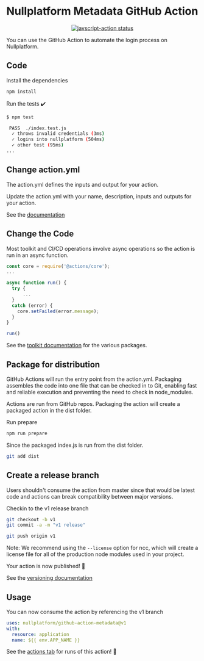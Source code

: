 # Nullplatform Metadata GitHub Action

<p align="center">
  <a href="https://github.com/nullplatform/github-action-metadata/actions"><img alt="javscript-action status" src="https://github.com/nullplatform/github-action-metadata/workflows/units-test/badge.svg"></a>
</p>

You can use the GitHub Action to automate the login process on Nullplatform.

## Code

Install the dependencies

```bash
npm install
```

Run the tests :heavy_check_mark:

```bash
$ npm test

 PASS  ./index.test.js
  ✓ throws invalid credentials (3ms)
  ✓ logins into nullplatform (504ms)
  ✓ other test (95ms)
...
```

## Change action.yml

The action.yml defines the inputs and output for your action.

Update the action.yml with your name, description, inputs and outputs for your action.

See the [documentation](https://help.github.com/en/articles/metadata-syntax-for-github-actions)

## Change the Code

Most toolkit and CI/CD operations involve async operations so the action is run in an async function.

```javascript
const core = require('@actions/core');
...

async function run() {
  try {
      ...
  }
  catch (error) {
    core.setFailed(error.message);
  }
}

run()
```

See the [toolkit documentation](https://github.com/actions/toolkit/blob/master/README.md#packages) for the various packages.

## Package for distribution

GitHub Actions will run the entry point from the action.yml. Packaging assembles the code into one file that can be checked in to Git, enabling fast and reliable execution and preventing the need to check in node_modules.

Actions are run from GitHub repos. Packaging the action will create a packaged action in the dist folder.

Run prepare

```bash
npm run prepare
```

Since the packaged index.js is run from the dist folder.

```bash
git add dist
```

## Create a release branch

Users shouldn't consume the action from master since that would be latest code and actions can break compatibility between major versions.

Checkin to the v1 release branch

```bash
git checkout -b v1
git commit -a -m "v1 release"
```

```bash
git push origin v1
```

Note: We recommend using the `--license` option for ncc, which will create a license file for all of the production node modules used in your project.

Your action is now published! :rocket:

See the [versioning documentation](https://github.com/actions/toolkit/blob/master/docs/action-versioning.md)

## Usage

You can now consume the action by referencing the v1 branch

```yaml
uses: nullplatform/github-action-metadata@v1
with:
  resource: application
  name: ${{ env.APP_NAME }}
```

See the [actions tab](https://github.com/actions/javascript-action/actions) for runs of this action! :rocket:
